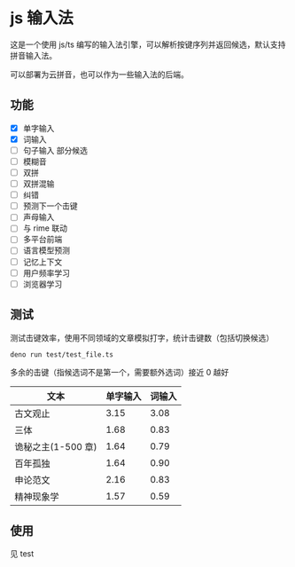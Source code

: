 # js 输入法

这是一个使用 js/ts 编写的输入法引擎，可以解析按键序列并返回候选，默认支持拼音输入法。

可以部署为云拼音，也可以作为一些输入法的后端。

## 功能

-   [x] 单字输入
-   [x] 词输入
-   [ ] 句子输入 部分候选
-   [ ] 模糊音
-   [ ] 双拼
-   [ ] 双拼混输
-   [ ] 纠错
-   [ ] 预测下一个击键
-   [ ] 声母输入
-   [ ] 与 rime 联动
-   [ ] 多平台前端
-   [ ] 语言模型预测
-   [ ] 记忆上下文
-   [ ] 用户频率学习
-   [ ] 浏览器学习

## 测试

测试击键效率，使用不同领域的文章模拟打字，统计击键数（包括切换候选）

```shell
deno run test/test_file.ts
```

多余的击键（指候选词不是第一个，需要额外选词）接近 0 越好

| 文本               | 单字输入 | 词输入 |
| ------------------ | -------- | ------ |
| 古文观止           | 3.15     | 3.08   |
| 三体               | 1.68     | 0.83   |
| 诡秘之主(1-500 章) | 1.64     | 0.79   |
| 百年孤独           | 1.64     | 0.90   |
| 申论范文           | 2.16     | 0.83   |
| 精神现象学         | 1.57     | 0.59   |

## 使用

见 test
